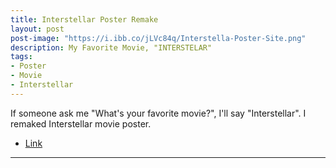 ```yaml
---
title: Interstellar Poster Remake
layout: post
post-image: "https://i.ibb.co/jLVc84q/Interstella-Poster-Site.png"
description: My Favorite Movie, "INTERSTELAR"
tags:
- Poster
- Movie
- Interstellar
---
```


If someone ask me "What's your favorite movie?", I'll say "Interstellar". I remaked Interstellar movie poster.
* [Link](https://www.instagram.com/p/CpMt8W9PGz9/?utm_source=ig_web_copy_link)

---
